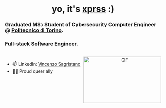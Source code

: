 <h1 align="center" style="">
  yo, it's <a href="https://github.com/lifeofvins/" target="blank">xprss</a> :)
</h1>
<h3 align="left">Graduated MSc Student of Cybersecurity Computer Engineer @ <a href="https://www.polito.it">Politecnico di Torino</a>.</h3>
<h3 align="left">Full-stack Software Engineer.</h3>

<br>

<a target="_blank" align="center">
  <img align="right" top="100" height="150" width="250" alt="GIF" src="https://media0.giphy.com/media/HoffxyN8ghVuw/giphy.gif?cid=790b761112108146b14de61296b1b9162eb157c0d03bb061&rid=giphy.gif&ct=g">
</a>

- 📫 LinkedIn: <a href="https://www.linkedin.com/in/vincenzo-sagristano-934874181/" target="blank">Vincenzo Sagristano</a>
- 🏳️‍🌈 Proud queer ally